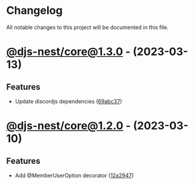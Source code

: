 # Changelog
All notable changes to this project will be documented in this file.

# [@djs-nest/core@1.3.0](https://github.com/djs-nest/djs-nest/compare/@djs-nest/core@1.2.0...@djs-nest/core@1.3.0) - (2023-03-13)

## Features

- Update discordjs dependencies ([69abc37](https://github.com/djs-nest/djs-nest/commit/69abc370f55f6218c1c5ce1c1c8f33f2774f7c60))

# [@djs-nest/core@1.2.0](https://github.com/djs-nest/djs-nest/compare/@djs-nest/core@1.1.2...@djs-nest/core@1.2.0) - (2023-03-10)

## Features

- Add @MemberUserOption decorator ([12a2947](https://github.com/djs-nest/djs-nest/commit/12a29479e2a7b71e5d9121ec3a9775fee57b9cd7))

